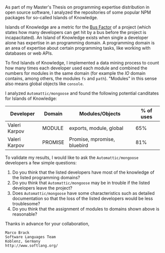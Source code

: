 As part of my Master's Thesis on programming expertise distribution in open source software, I analyzed the repositories of some popular NPM packages for so-called Islands of Knowledge.

Islands of Knowledge are a metric for the [Bus Factor](https://en.wikipedia.org/wiki/Bus_factor) of a project (which states how many developers can get hit by a bus before the project is incapacitated). An Island of Knowledge exists when single a developer alone has expertise in an programming domain. A programming domain is an area of expertise about certain programming tasks, like working with databases or web APIs.

To find Islands of Knowledge, I implemented a data mining process to count how many times each developer used each module and combined the numbers for modules in the same domain (for example the *IO* domain contains, among others, the modules `fs` and `path`). "Modules" in this sense also means global objects like `console`.

I analyzed `Automattic/mongoose` and found the following potential canditates for Islands of Knowledge:

| Developer | Domain | Modules/Objects | % of uses |
| --- | --- | --- | --- |
| Valeri Karpov | MODULE | exports, module, global | 65% |
| Valeri Karpov | PROMISE | Promise, mpromise, bluebird | 81% |

To validate my results, I would like to ask the `Automattic/mongoose` developers a few simple questions:

1. Do you think that the listed developers have most of the knowledge of the listed programming domains?
2. Do you think that `Automattic/mongoose` may be in trouble if the listed developers leave the project?
3. Does `Automattic/mongoose` have some characteristics such as detailed documentation so that the loss of the listed developers would be less troublesome?
4. Do you think that the assignment of modules to domains shown above is reasonable?

Thanks in advance for your collaboration,

```
Marco Brack
Software Languages Team
Koblenz, Germany
http://www.softlang.org/
```
